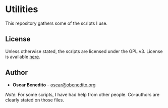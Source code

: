 # Utilities

This repository gathers some of the scripts I use.

## License

Unless otherwise stated, the scripts are licensed under the GPL v3. License is available [here](https://www.gnu.org/licenses/gpl-3.0.html).

## Author

- **Oscar Benedito** - oscar@obenedito.org

*Note*: For some scripts, I have had help from other people. Co-authors are clearly stated on those files.
